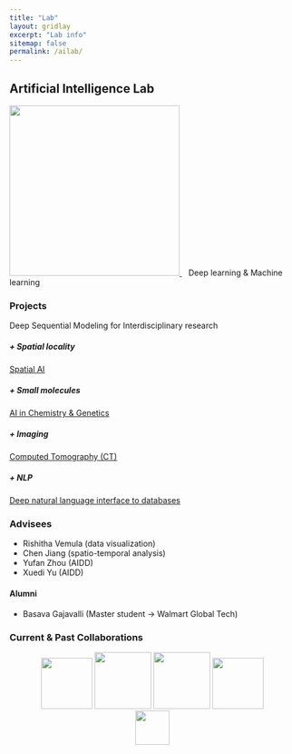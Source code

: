 ```yaml
---
title: "Lab"
layout: gridlay
excerpt: "Lab info"
sitemap: false
permalink: /ailab/
---
```


## Artificial Intelligence Lab

<a href="https://wenlu-w.github.io/">
        <img src="{{ site.url }}{{ site.baseurl }}/images/AIserver.jpeg" style="width: 300px; box-shadow: none">
</a>&nbsp;&nbsp;
Deep learning & Machine learning &nbsp;&nbsp; 


### Projects

Deep Sequential Modeling for Interdisciplinary research 

##### + Spatial locality

<ins>[Spatial AI](https://wenlu-w.github.io/project/2021/09/01/spatial.html)</ins>

##### + Small molecules 

<ins>[AI in Chemistry & Genetics](https://wenlu-w.github.io/project/2021/09/01/lifeScience.html)</ins>

##### + Imaging

<ins>[Computed Tomography (CT)]()</ins>

##### + NLP

<ins>[Deep natural language interface to databases](https://wenlu-w.github.io/project/2021/01/01/NLIDB.html)</ins>


<!--
<center><figure class="second">
  <img src="{{ site.url }}{{ site.baseurl }}/images/lab1.jpg" style="width: 400px; height: 250px">
  <img src="{{ site.url }}{{ site.baseurl }}/images/lab2.jpg" style="width: 400px; height: 250px">
</figure></center>
-->

### Advisees

- Rishitha Vemula (data visualization)
- Chen Jiang (spatio-temporal analysis)
- Yufan Zhou (AIDD)
- Xuedi Yu (AIDD)

#### Alumni
- Basava Gajavalli (Master student -> Walmart Global Tech)

### Current & Past Collaborations

<center><figure class="fifth">
  <img src="{{ site.url }}{{ site.baseurl }}/images/wework.png" style="width: 90px; box-shadow: none">
  <img src="{{ site.url }}{{ site.baseurl }}/images/microsoft.png" style="width: 100px; box-shadow: none">
  <img src="{{ site.url }}{{ site.baseurl }}/images/instacart.png" style="width: 100px; box-shadow: none">
  <img src="{{ site.url }}{{ site.baseurl }}/images/biogen.jpeg" style="width: 90px; box-shadow: none">
  <img src="{{ site.url }}{{ site.baseurl }}/images/cornell.png" style="width: 60px; box-shadow: none">
</figure></center>

